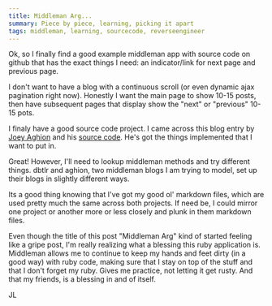 ```yaml
---
title: Middleman Arg...
summary: Piece by piece, learning, picking it apart
tags: middleman, learning, sourcecode, reverseengineer
---
```


Ok, so I finally find a good example middleman app with source code on
github that has the exact things I need: an indicator/link for next page
and previous page.

I don't want to have a blog with a continuous scroll (or even dynamic
ajax pagination right now).  Honestly I want the main page to show 10-15
posts, then have subsequent pages that display show the "next" or
"previous" 10-15 pots.

I finaly have a good source code project. I came across this blog entry
by [Joey
Aghion](http://joey.aghion.com/building-a-blog-with-middleman-and-github-pages/) and his [source code](https://github.com/joeyAghion/joey.aghion.com/commits/master).  He's got the things implemented that I want to put in. 

Great!  However, I'll need to lookup middleman methods and try different
things.  dbtlr and aghion, two middleman blogs I am trying to model, set
up their blogs in slightly different ways.

Its a good thing knowing that I've got my good ol' markdown files, which
are used pretty much the same across both projects.  If need be, I could
mirror one project or another more or less closely and plunk in them
markdown files.

Even though the title of this post "Middleman Arg" kind of started
feeling like a gripe post, I'm really realizing what a blessing this
ruby application is.  Middleman allows me to continue to keep my hands
and feet dirty (in a good way) with ruby code, making sure that I stay
on top of the stuff and that I don't forget my ruby.  Gives me practice,
not letting it get rusty.  And that my friends, is a blessing in and of
itself.


JL 
